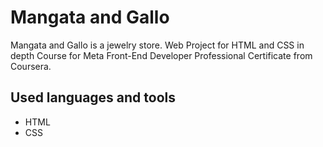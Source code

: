 # Mangata and Gallo

Mangata and Gallo is a jewelry store. Web Project for HTML and CSS in depth Course for Meta Front-End Developer Professional Certificate from Coursera.

## Used languages and tools

- HTML
- CSS
